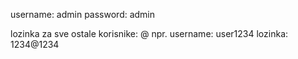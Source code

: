 username: admin
password: admin

lozinka za sve ostale korisnike: <username broj>@<username broj>
npr.
username: user1234
lozinka: 1234@1234
